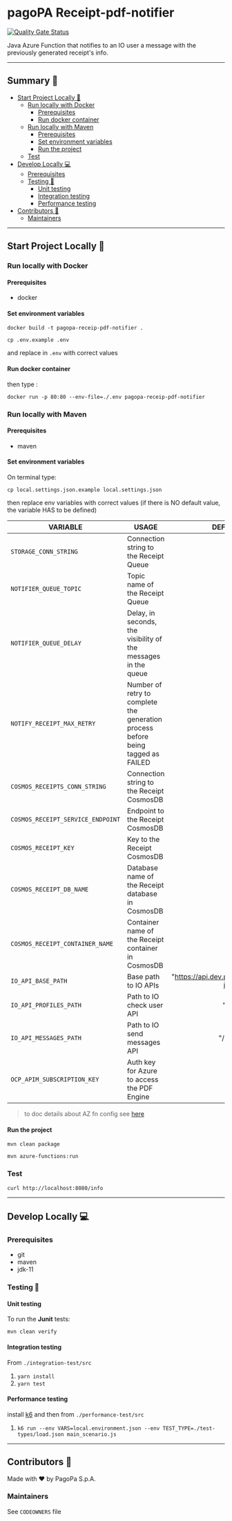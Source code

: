 # pagoPA Receipt-pdf-notifier

[![Quality Gate Status](https://sonarcloud.io/api/project_badges/measure?project=pagopa_pagopa-receipt-pdf-notifier&metric=alert_status)](https://sonarcloud.io/dashboard?id=pagopa_pagopa-receipt-pdf-notifier)

Java Azure Function that notifies to an IO user a message with the previously generated receipt's info.

---

## Summary 📖

- [Start Project Locally 🚀](#start-project-locally-)
  * [Run locally with Docker](#run-locally-with-docker)
    + [Prerequisites](#prerequisites)
    + [Run docker container](#run-docker-container)
  * [Run locally with Maven](#run-locally-with-maven)
    + [Prerequisites](#prerequisites-1)
    + [Set environment variables](#set-environment-variables)
    + [Run the project](#run-the-project)
  * [Test](#test)
- [Develop Locally 💻](#develop-locally-)
  * [Prerequisites](#prerequisites-2)
  * [Testing 🧪](#testing-)
    + [Unit testing](#unit-testing)
    + [Integration testing](#integration-testing)
    + [Performance testing](#performance-testing)
- [Contributors 👥](#contributors-)
  * [Maintainers](#maintainers)

---

## Start Project Locally 🚀

### Run locally with Docker

#### Prerequisites

- docker

#### Set environment variables

`docker build -t pagopa-receip-pdf-notifier .`

`cp .env.example .env`

and replace in `.env` with correct values

#### Run docker container

then type :

`docker run -p 80:80 --env-file=./.env pagopa-receip-pdf-notifier`

### Run locally with Maven

#### Prerequisites

- maven

#### Set environment variables

On terminal type:

`cp local.settings.json.example local.settings.json`

then replace env variables with correct values
(if there is NO default value, the variable HAS to be defined)

| VARIABLE                          | USAGE                                                                            |                    DEFAULT VALUE                    |
|-----------------------------------|----------------------------------------------------------------------------------|:---------------------------------------------------:|
| `STORAGE_CONN_STRING`             | Connection string to the Receipt Queue                                           |                                                     |
| `NOTIFIER_QUEUE_TOPIC`            | Topic name of the Receipt Queue                                                  |                                                     |
| `NOTIFIER_QUEUE_DELAY`            | Delay, in seconds, the visibility of the messages in the queue                   |                         "1"                         |
| `NOTIFY_RECEIPT_MAX_RETRY`        | Number of retry to complete the generation process before being tagged as FAILED |                         "5"                         |
| `COSMOS_RECEIPTS_CONN_STRING`     | Connection string to the Receipt CosmosDB                                        |                                                     |
| `COSMOS_RECEIPT_SERVICE_ENDPOINT` | Endpoint to the Receipt CosmosDB                                                 |                                                     |
| `COSMOS_RECEIPT_KEY`              | Key to the Receipt CosmosDB                                                      |                                                     |
| `COSMOS_RECEIPT_DB_NAME`          | Database name of the Receipt database in CosmosDB                                |                                                     |
| `COSMOS_RECEIPT_CONTAINER_NAME`   | Container name of the Receipt container in CosmosDB                              |                                                     |
| `IO_API_BASE_PATH`                | Base path to IO APIs                                                             | "https://api.dev.platform.pagopa.it/mock-io/api/v1" |
| `IO_API_PROFILES_PATH`            | Path to IO check user API                                                        |                     "/profileZ"                     |
| `IO_API_MESSAGES_PATH`            | Path to IO send messages API                                                     |                     "/messages"                     |
| `OCP_APIM_SUBSCRIPTION_KEY`       | Auth key for Azure to access the PDF Engine                                      |                                                     |

> to doc details about AZ fn config
> see [here](https://stackoverflow.com/questions/62669672/azure-functions-what-is-the-purpose-of-having-host-json-and-local-settings-jso)

#### Run the project

`mvn clean package`

`mvn azure-functions:run`

### Test

`curl http://localhost:8080/info`

---

## Develop Locally 💻

### Prerequisites

- git
- maven
- jdk-11

### Testing 🧪

#### Unit testing

To run the **Junit** tests:

`mvn clean verify`

#### Integration testing

From `./integration-test/src`

1. `yarn install`
2. `yarn test`

#### Performance testing

install [k6](https://k6.io/) and then from `./performance-test/src`

1. `k6 run --env VARS=local.environment.json --env TEST_TYPE=./test-types/load.json main_scenario.js`


---

## Contributors 👥

Made with ❤️ by PagoPa S.p.A.

### Maintainers

See `CODEOWNERS` file